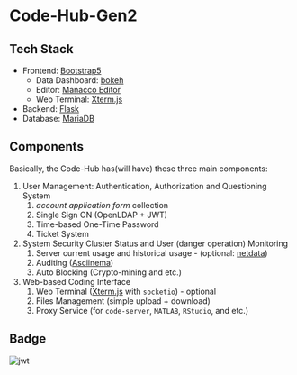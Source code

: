# Code-Hub-Gen2


## Tech Stack

 * Frontend: [Bootstrap5](https://getbootstrap.com/)
    * Data Dashboard: [bokeh](https://docs.bokeh.org/en/2.4.1/index.html)
    * Editor: [Manacco Editor](https://microsoft.github.io/monaco-editor/)
    * Web Terminal: [Xterm.js](https://xtermjs.org/)
 * Backend: [Flask](https://flask.palletsprojects.com/en/2.0.x/)
 * Database: [MariaDB](https://mariadb.org/)

## Components

Basically, the Code-Hub has(will have) these three main components:

1. User Management: Authentication, Authorization and Questioning System
    1. *account application form* collection
    2. Single Sign ON (OpenLDAP + JWT)
    3. Time-based One-Time Password
    3. Ticket System
2. System Security Cluster Status and User (danger operation) Monitoring
    1. Server current usage and historical usage - (optional: [netdata](https://www.netdata.cloud/))
    2. Auditing ([Asciinema](https://asciinema.org/))
    3. Auto Blocking (Crypto-mining and etc.)
3. Web-based Coding Interface
    1. Web Terminal ([Xterm.js](https://xtermjs.org/) with `socketio`) - optional
    2. Files Management (simple upload + download)
    2. Proxy Service (for `code-server`, `MATLAB`, `RStudio`, and etc.)

## Badge
![jwt](https://jwt.io/img/badge-compatible.svg)